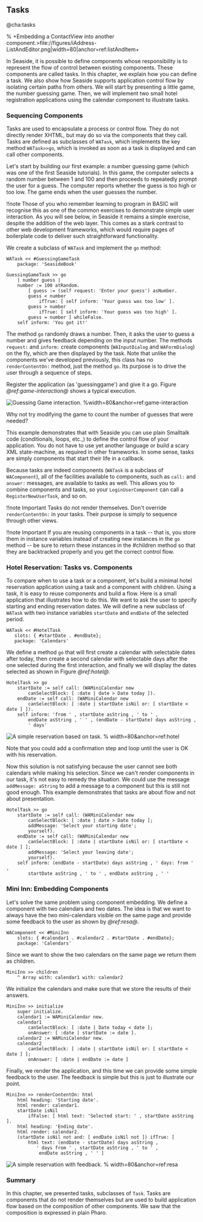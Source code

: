 ## Tasks

@cha:tasks

% +Embedding a ContactView into another component.>file://figures/iAddress-ListAndEditor.png|width=80|anchor=ref:listAndItem+

In Seaside, it is possible to define components whose responsibility is to represent the flow of control between existing components. These components are called tasks. In this chapter, we explain how you can define a task. We also show how Seaside supports application control flow by isolating certain paths from others. We will start by presenting a little game, the number guessing game. Then, we will implement two small hotel registration applications using the calendar component to illustrate tasks.

### Sequencing Components


Tasks are used to encapsulate a process or control flow. They do not directly render XHTML, but may do so via the components that they call. Tasks are defined as subclasses of  `WATask`, which implements the key method  `WATask>>go`, which is invoked as soon as a task is displayed and can call other components.

Let's start by building our first example: a number guessing game \(which was one of the first Seaside tutorials\). In this game, the computer selects a random number between 1 and 100 and then proceeds to repeatedly prompt the user for a guess. The computer reports whether the guess is too high or too low. The game ends when the user guesses the number.

!!note Those of you who remember learning to program in BASIC will recognise this as one of the common exercises to demonstrate simple user interaction. As you will see below, in Seaside it remains a simple exercise, despite the addition of the web layer. This comes as a stark contrast to other web development frameworks, which would require pages of boilerplate code to deliver such straightforward functionality.

We create a subclass of `WATask` and implement the `go` method:

```
WATask << #GuessingGameTask
    package: 'SeasideBook'
```


```
GuessingGameTask >> go
    | number guess |
    number := 100 atRandom.
        [ guess := (self request: 'Enter your guess') asNumber.
        guess < number
            ifTrue: [ self inform: 'Your guess was too low' ].
        guess > number
            ifTrue: [ self inform: 'Your guess was too high' ].
        guess = number ] whileFalse.
    self inform: 'You got it!'
```



The method `go` randomly draws a number. Then, it asks the user to guess a number and gives feedback depending on the input number. The methods `request:` and `inform:` create components \(`WAInputDialog` and `WAFormDialog`\) on the fly, which are then displayed by the task. Note that unlike the components we've developed previously, this class has no `renderContentOn:` method, just the method `go`. Its purpose is to drive the user through a sequence of steps. 

Register the application \(as 'guessinggame'\) and give it a go. Figure *@ref:game-interaction@* shows a typical execution. 

![Guessing Game interaction. %width=80&anchor=ref:game-interaction](figures/GuessingGame.png )

Why not try modifying the game to count the number of guesses that were needed?

This example demonstrates that with Seaside you can use plain Smalltalk code \(conditionals, loops, etc.,\) to define the control flow of your application. You do not have to use yet another language or build a scary XML state-machine, as required in other frameworks. In some sense, tasks are simply components that start their life in a callback. 

Because tasks are indeed components \(`WATask` is a subclass of `WAComponent`\), all of the facilities available to components, such as `call:` and `answer:` messages, are available to tasks as well. This allows you to combine components and tasks, so your `LoginUserComponent` can call a `RegisterNewUserTask`, and so on.

!!note Important Tasks do not render themselves. Don't override `renderContentOn:` in your tasks. Their purpose is simply to sequence through other views.

!!note Important If you are reusing components in a task -- that is, you store them in instance variables instead of creating new instances in the `go` method -- be sure to return these instances in the #children method so that they are backtracked properly and you get the correct control flow.


### Hotel Reservation: Tasks vs. Components


To compare when to use a task or a component, let's build a minimal hotel reservation application using a task and a component with children. Using a task, it is easy to reuse components and build a flow. Here is a small application that illustrates how to do this. We want to ask the user to specify starting and ending reservation dates. We will define a new subclass of `WATask` with two instance variables `startDate` and `endDate` of the selected period.

```
WATask << #HotelTask
   slots: { #startDate . #endDate};
   package: 'Calendars'
```


We define a method `go` that will first create a calendar with selectable dates after today, then create a second calendar with selectable days after the one selected during the first interaction, and finally we will display the dates selected as shown in Figure *@ref:hotel@*.

```
HotelTask >> go
    startDate := self call: (WAMiniCalendar new
        canSelectBlock: [ :date | date > Date today ]).
    endDate := self call: (WAMiniCalendar new
        canSelectBlock: [ :date | startDate isNil or: [ startDate < date ] ]).
    self inform: 'from ' , startDate asString , ' to ' , 
        endDate asString , ' ' , (endDate - startDate) days asString , 
        ' days'
```


![ A simple reservation based on task. % width=80&anchor=ref:hotel](figures/hotel.png)


Note that you could add a confirmation step and loop until the user is OK with his reservation.

Now this solution is not satisfying because the user cannot see both calendars while making his selection. Since we can't render components in our task, it's not easy to remedy the situation. We could use the message `addMessage: aString` to add a message to a component but this is still not good enough. This example demonstrates that tasks are about flow and not about presentation.

```
HotelTask >> go
    startDate := self call: (WAMiniCalendar new
        canSelectBlock: [ :date | date > Date today ];
        addMessage: 'Select your starting date';
        yourself).
    endDate := self call: (WAMiniCalendar new
        canSelectBlock: [ :date | startDate isNil or: [ startDate < date ] ];
        addMessage: 'Select your leaving date';
        yourself).
    self inform: (endDate - startDate) days asString , ' days: from ' ,
        startDate asString , ' to ' , endDate asString , ' '
```


### Mini Inn: Embedding Components


Let's solve the same problem using component embedding. We define a component with two calendars and two dates. The idea is that we want to always have the two mini-calendars visible on the same page and provide some feedback to the user as shown by *@ref:resa@*.

```
WAComponent << #MiniInn
    slots: { #calendar1 . #calendar2 . #startDate . #endDate};
    package: 'Calendars'
```


Since we want to show the two calendars on the same page we return them as children.

```
MiniInn >> children
    ^ Array with: calendar1 with: calendar2
```


We initialize the calendars and make sure that we store the results of their answers.

```
MiniInn >> initialize
    super initialize.
    calendar1 := WAMiniCalendar new.
    calendar1
        canSelectBlock: [ :date | Date today < date ];
        onAnswer: [ :date | startDate := date ].
    calendar2 := WAMiniCalendar new.
    calendar2
        canSelectBlock: [ :date | startDate isNil or: [ startDate < date ] ];
        onAnswer: [ :date | endDate := date ]
```


Finally, we render the application, and this time we can provide some simple feedback to the user. The feedback is simple but this is just to illustrate our point.

```
MiniInn >> renderContentOn: html
    html heading: 'Starting date'.
    html render: calendar1.
    startDate isNil
        ifFalse: [ html text: 'Selected start: ' , startDate asString ].
    html heading: 'Ending date'.
    html render: calendar2.
    (startDate isNil not and: [ endDate isNil not ]) ifTrue: [ 
        html text: (endDate - startDate) days asString , 
           ' days from ' , startDate asString , ' to ' , 
            endDate asString , ' ' ]
```


![A simple reservation with feedback. % width=80&anchor=ref:resa](figures/resa.png)

### Summary

In this chapter, we presented tasks, subclasses of `Task`. Tasks are components that do not render themselves but are used to build application flow based on the composition of other components. We saw that the composition is expressed in plain Pharo.





